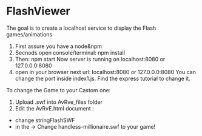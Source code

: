 # FlashViewer

The goal is to create a localhost service to display the Flash games/animations


1) First assure you have a node&npm
2) Secnods open console/terminal: npm install
3) Then: npm start
   Now server is running on localhost:8080
   or 127.0.0.0:8080
4) open in your browser next url: localhost:8080 or 127.0.0.0:8080
	You can change the port inside index1.js.
	Find the express tutorial to change it.


To change the Game to your Castom one:

1) Upload .swf into AvRve_files folder
2) Edit the AvRvE.html document :

  - change stringFlashSWF
  - in the <body> -> <object type="application/x-shockwave-flash" id="flashStuff" data="AvRvE_files/handless-millionaire.swf" width="800" height="600"> 
   Change handless-millionaire.swf to your game! 
